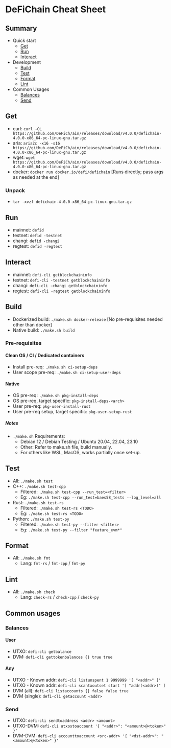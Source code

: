 # DeFiChain Cheat Sheet

## Summary

- Quick start
  - [Get](#get)
  - [Run](#run)
  - [Interact](#interact)
- Development 
  - [Build](#build)
  - [Test](#test)
  - [Format](#test)
  - [Lint](#lint)
- Common Usages
  - [Balances](#balances)
  - [Send](#send)

## Get

- curl: `curl -OL https://github.com/DeFiCh/ain/releases/download/v4.0.0/defichain-4.0.0-x86_64-pc-linux-gnu.tar.gz`
- aria: `aria2c -x16 -s16 https://github.com/DeFiCh/ain/releases/download/v4.0.0/defichain-4.0.0-x86_64-pc-linux-gnu.tar.gz`
- wget: `wget https://github.com/DeFiCh/ain/releases/download/v4.0.0/defichain-4.0.0-x86_64-pc-linux-gnu.tar.gz`
- docker: `docker run docker.io/defi/defichain` [Runs directly; pass args as needed at the end] 

### Unpack

- `tar -xvzf defichain-4.0.0-x86_64-pc-linux-gnu.tar.gz`

## Run

- mainnet: `defid`
- testnet: `defid -testnet`
- changi: `defid -changi`
- regtest: `defid -regtest`

## Interact

- mainnet: `defi-cli getblockchaininfo`
- testnet: `defi-cli -testnet getblockchaininfo`
- changi: `defi-cli -changi getblockchaininfo`
- regtest: `defi-cli -regtest getblockchaininfo`

## Build

- Dockerized build: `./make.sh docker-release` [No pre-requisites needed other than docker]
- Native build: `./make.sh build`

### Pre-requisites

#### Clean OS / CI / Dedicated containers

- Install pre-req: `./make.sh ci-setup-deps`
- User scope pre-req: `./make.sh ci-setup-user-deps`

#### Native

- OS pre-req: `./make.sh pkg-install-deps`
- OS pre-req, target specific: `pkg-install-deps-<arch>`
- User pre-req: `pkg-user-install-rust`
- User pre-req setup, target specific: `pkg-user-setup-rust`

##### Notes

- `./make.sh` Requirements:
  - Debian 12 / Debian Testing / Ubuntu 20.04, 22.04, 23.10
  - Other: Refer to make.sh file, build manually.
  - For others like WSL, MacOS, works partially once set-up. 

## Test

- All: `./make.sh test`
- C++: `./make.sh test-cpp`
  - Filtered: `./make.sh test-cpp --run_test=<filter>`
  - Eg: `./make.sh test-cpp --run_test=baes58_tests --log_level=all`
- Rust: `./make.sh test-rs`
  - Filtered: `./make.sh test-rs <TODO>`
  - Eg: `./make.sh test-rs <TODO>`
- Python: `./make.sh test-py`
  - Filtered: `./make.sh test-py --filter <filter>`
  - Eg: `./make.sh test-py --filter "feature_evm*"`

## Format

- All: `./make.sh fmt`
  - Lang: `fmt-rs` / `fmt-cpp` / `fmt-py`

## Lint

- All: `./make.sh check`
  - Lang: `check-rs` / `check-cpp` / `check-py`

## Common usages

### Balances

#### User

- UTXO: `defi-cli getbalance`
- DVM: `defi-cli gettokenbalances {} true true`

#### Any

- UTXO - Known addr: `defi-cli listunspent 1 9999999 '[ "<addr>" ]'`
- UTXO - Known addr: `defi-cli scantxoutset start '[ "addr(<addr>)" ]`
- DVM (all): `defi-cli listaccounts {} false false true`
- DVM (single): `defi-cli getaccount <addr>`

### Send

- UTXO: `defi-cli sendtoaddress <addr> <amount>`
- UTXO-DVM: `defi-cli utxostoaccount '{ "<addr>": "<amount>@<token>" }'`
- DVM-DVM: `defi-cli accounttoaccount <src-addr> '{ "<dst-addr>": "<amount>@<token>" }'`

